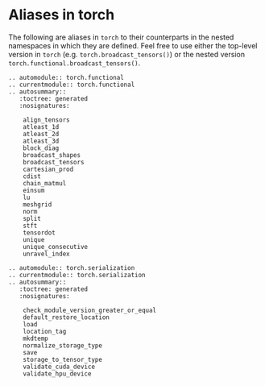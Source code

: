# Aliases in torch

The following are aliases in ``torch`` to their counterparts in the nested namespaces
in which they are defined. Feel free to use either the top-level version in ``torch``
(e.g. ``torch.broadcast_tensors()``) or the nested version ``torch.functional.broadcast_tensors()``.

```{eval-rst}
.. automodule:: torch.functional
.. currentmodule:: torch.functional
.. autosummary::
   :toctree: generated
   :nosignatures:

    align_tensors
    atleast_1d
    atleast_2d
    atleast_3d
    block_diag
    broadcast_shapes
    broadcast_tensors
    cartesian_prod
    cdist
    chain_matmul
    einsum
    lu
    meshgrid
    norm
    split
    stft
    tensordot
    unique
    unique_consecutive
    unravel_index
```

```{eval-rst}
.. automodule:: torch.serialization
.. currentmodule:: torch.serialization
.. autosummary::
   :toctree: generated
   :nosignatures:

    check_module_version_greater_or_equal
    default_restore_location
    load
    location_tag
    mkdtemp
    normalize_storage_type
    save
    storage_to_tensor_type
    validate_cuda_device
    validate_hpu_device
```
